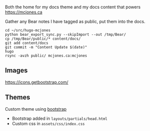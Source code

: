 Both the home for my docs theme and my docs content that powers https://mcjones.ca

Gather any Bear notes I have tagged as public, put them into the  docs.

```
cd ~/src/hugo-mcjones
python bear_export_sync.py --skipImport --out /tmp/Bear/
cp /tmp/Bear/public/* content/docs/
git add content/docs
git commit -m "Content Update $(date)"
hugo
rsync -avzh public/ mcjones.ca:mcjones
```

## Images

https://icons.getbootstrap.com/

## Themes

Custom theme using [bootstrap](https://getbootstrap.com/)

* Bootstrap added in `layouts/partials/head.html`
* Custom css in `assets/css/index.css`
